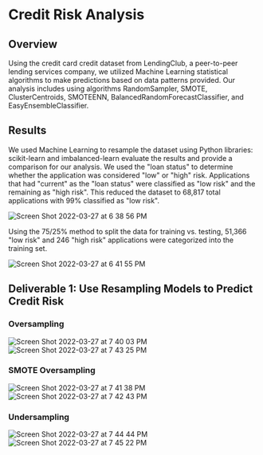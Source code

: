 # Credit Risk Analysis

## Overview
Using the credit card credit dataset from LendingClub, a peer-to-peer lending services company, we utilized Machine Learning statistical algorithms to make predictions based on data patterns provided. Our analysis includes using algorithms RandomSampler, SMOTE, ClusterCentroids, SMOTEENN, BalancedRandomForecastClassifier, and EasyEnsembleClassifier. 

## Results

We used Machine Learning to resample the dataset using Python libraries: scikit-learn and imbalanced-learn evaluate the results and provide a comparison for our analysis. We used the "loan status" to determine whether the application was considered "low" or "high" risk. Applications that had "current" as the "loan status" were classified as "low risk" and the remaining as "high risk". This reduced the dataset to 68,817 total applications with 99% classified as "low risk".

![Screen Shot 2022-03-27 at 6 38 56 PM](https://user-images.githubusercontent.com/93485455/160306146-63000b4f-277a-4e4d-9ded-89fc1dfc9f6d.png)

Using the 75/25% method to split the data for training vs. testing, 51,366 "low risk" and 246 "high risk" applications were categorized into the training set.


![Screen Shot 2022-03-27 at 6 41 55 PM](https://user-images.githubusercontent.com/93485455/160306237-04e37242-96cb-4a8c-9660-abda6a4446f7.png)


## Deliverable 1: Use Resampling Models to Predict Credit Risk

### Oversampling

![Screen Shot 2022-03-27 at 7 40 03 PM](https://user-images.githubusercontent.com/93485455/160308618-ec4b5a9e-793b-4c36-a0ff-1f02be365ad9.png)
![Screen Shot 2022-03-27 at 7 43 25 PM](https://user-images.githubusercontent.com/93485455/160308786-49d09624-c87e-4cdd-b8d3-b08cbf6129dc.png)


### SMOTE Oversampling

![Screen Shot 2022-03-27 at 7 41 38 PM](https://user-images.githubusercontent.com/93485455/160308689-1b5f3779-c034-447f-afd6-a60c609505f8.png)
![Screen Shot 2022-03-27 at 7 42 43 PM](https://user-images.githubusercontent.com/93485455/160308747-83798947-9945-40ef-9aea-00554380d4f2.png)


### Undersampling

![Screen Shot 2022-03-27 at 7 44 44 PM](https://user-images.githubusercontent.com/93485455/160308844-fc6789e0-76c4-40dc-a625-57a48067a72d.png)
![Screen Shot 2022-03-27 at 7 45 22 PM](https://user-images.githubusercontent.com/93485455/160308884-e2e10a41-c0af-40cd-916f-5cd6467a536e.png)



